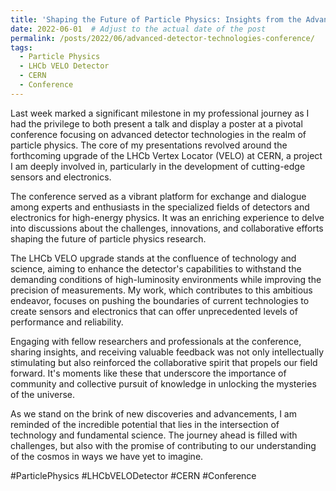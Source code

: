 ```yaml
---
title: 'Shaping the Future of Particle Physics: Insights from the Advanced Detector Technologies Conference'
date: 2022-06-01  # Adjust to the actual date of the post
permalink: /posts/2022/06/advanced-detector-technologies-conference/
tags:
  - Particle Physics
  - LHCb VELO Detector
  - CERN
  - Conference
---
```


Last week marked a significant milestone in my professional journey as I had the privilege to both present a talk and display a poster at a pivotal conference focusing on advanced detector technologies in the realm of particle physics. The core of my presentations revolved around the forthcoming upgrade of the LHCb Vertex Locator (VELO) at CERN, a project I am deeply involved in, particularly in the development of cutting-edge sensors and electronics.

The conference served as a vibrant platform for exchange and dialogue among experts and enthusiasts in the specialized fields of detectors and electronics for high-energy physics. It was an enriching experience to delve into discussions about the challenges, innovations, and collaborative efforts shaping the future of particle physics research.

The LHCb VELO upgrade stands at the confluence of technology and science, aiming to enhance the detector's capabilities to withstand the demanding conditions of high-luminosity environments while improving the precision of measurements. My work, which contributes to this ambitious endeavor, focuses on pushing the boundaries of current technologies to create sensors and electronics that can offer unprecedented levels of performance and reliability.

Engaging with fellow researchers and professionals at the conference, sharing insights, and receiving valuable feedback was not only intellectually stimulating but also reinforced the collaborative spirit that propels our field forward. It's moments like these that underscore the importance of community and collective pursuit of knowledge in unlocking the mysteries of the universe.

As we stand on the brink of new discoveries and advancements, I am reminded of the incredible potential that lies in the intersection of technology and fundamental science. The journey ahead is filled with challenges, but also with the promise of contributing to our understanding of the cosmos in ways we have yet to imagine.

#ParticlePhysics #LHCbVELODetector #CERN #Conference
